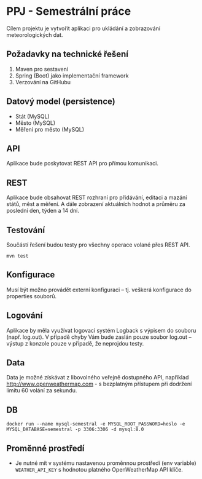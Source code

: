 # PPJ - Semestrální práce 

Cílem projektu je vytvořit aplikaci pro ukládání a zobrazování meteorologických dat.

## Požadavky na technické řešení
1. Maven pro sestavení
2. Spring (Boot) jako implementační framework
3. Verzování na GitHubu

## Datový model (persistence)
- Stát (MySQL)
- Město (MySQL)
- Měření pro město (MySQL)

## API
Aplikace bude poskytovat REST API pro přímou komunikaci.

## REST 
Aplikace bude obsahovat REST rozhraní pro přidávání, editaci a mazání států, měst a měření. A dále zobrazení aktuálních hodnot a průměru za poslední den, týden a 14 dní.

## Testování
Součástí řešení budou testy pro všechny operace volané přes REST API.
```
mvn test
```

## Konfigurace
Musí být možno provádět externí konfiguraci – tj. veškerá konfigurace do properties souborů.

## Logování
Aplikace by měla využívat logovací systém Logback s výpisem do souboru (např. log.out). V případě chyby Vám bude zaslán pouze soubor log.out – výstup z konzole pouze v případě, že neprojdou testy.

## Data
Data je možné získávat z libovolného veřejně dostupného API, například http://www.openweathermap.com - s bezplatným přístupem při dodržení limitu 60 volání za sekundu.

## DB
```
docker run --name mysql-semestral -e MYSQL_ROOT_PASSWORD=heslo -e MYSQL_DATABASE=semestral -p 3306:3306 -d mysql:8.0
```

## Proměnné prostředí
- Je nutné mít v systému nastavenou proměnnou prostředí (env variable) `WEATHER_API_KEY` s hodnotou platného OpenWeatherMap API klíče.